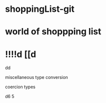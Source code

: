 # shoppingList-git
# world of shoppping list
!!!!d
[[d
===========================
dd

miscellaneous
type conversion

coercion types 

d6
5
